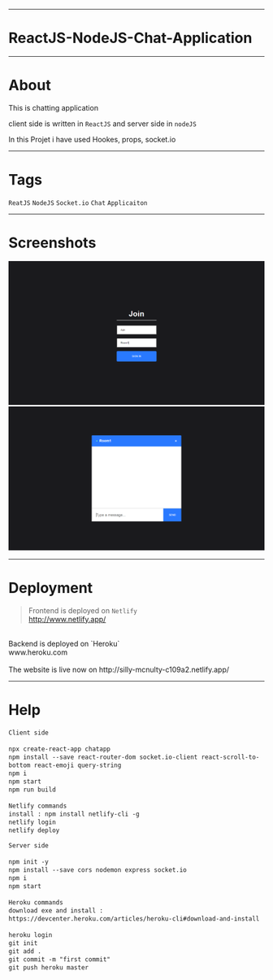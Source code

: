 ***
# ReactJS-NodeJS-Chat-Application

***
# About
This is chatting application

client side is written in `ReactJS` and server side in `nodeJS`

In this Projet i have used Hookes, props, socket.io

***
# Tags
`ReatJS` `NodeJS` `Socket.io` `Chat` `Applicaiton`

***
# Screenshots
![alt text](https://github.com/ashgole/ReactJS-NodeJS-Chat-Application/blob/master/screenshots/1.PNG)
![alt text](https://github.com/ashgole/ReactJS-NodeJS-Chat-Application/blob/master/screenshots/2.PNG)

***
# Deployment

>Frontend is deployed on `Netlify` <br>
http://www.netlify.app/<br>
<br>
Backend is deployed on `Heroku` <br>
www.heroku.com<br>
<br>
The website is live now on
http://silly-mcnulty-c109a2.netlify.app/

***
# Help

```
Client side

npx create-react-app chatapp
npm install --save react-router-dom socket.io-client react-scroll-to-bottom react-emoji query-string
npm i
npm start
npm run build

Netlify commands
install : npm install netlify-cli -g
netlify login
netlify deploy
```

```
Server side

npm init -y
npm install --save cors nodemon express socket.io
npm i
npm start

Heroku commands
download exe and install : https://devcenter.heroku.com/articles/heroku-cli#download-and-install

heroku login
git init
git add .
git commit -m "first commit"
git push heroku master
```
